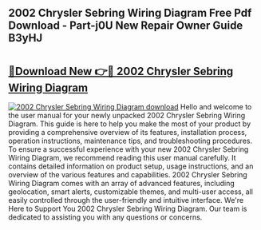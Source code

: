 ## 2002 Chrysler Sebring Wiring Diagram Free Pdf Download - Part-j0U New Repair Owner Guide B3yHJ

# <h2><a href="http://dfi4nf.blite.top/?on=2002+Chrysler+Sebring+Wiring+Diagram">🔗Download New 👉🔴 2002 Chrysler Sebring Wiring Diagram</a></h2>

[![2002 Chrysler Sebring Wiring Diagram download](https://i.imgur.com/lujVjoI.png)](http://dfi4nf.blite.top/?on=2002+Chrysler+Sebring+Wiring+Diagram)
Hello and welcome to the user manual for your newly unpacked 2002 Chrysler Sebring Wiring Diagram. This guide is here to help you make the most of your product by providing a comprehensive overview of its features, installation process, operation instructions, maintenance tips, and troubleshooting procedures. To ensure a successful experience with your new 2002 Chrysler Sebring Wiring Diagram, we recommend reading this user manual carefully. It contains detailed information on product setup, usage instructions, and an overview of the various features and capabilities. 2002 Chrysler Sebring Wiring Diagram comes with an array of advanced features, including geolocation, smart alerts, customizable themes, and multi-user access, all easily controlled through the user-friendly and intuitive interface. We're Here to Support You 2002 Chrysler Sebring Wiring Diagram. Our team is dedicated to assisting you with any questions or concerns.

